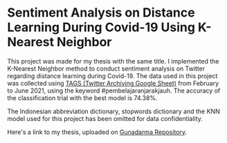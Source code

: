 # Sentiment Analysis on Distance Learning During Covid-19 Using K-Nearest Neighbor

This project was made for my thesis with the same title. I implemented the K-Nearest Neighbor method to conduct sentiment analysis on Twitter regarding distance learning during Covid-19. The data used in this project was collected using [TAGS (Twitter Archiving Google Sheet)](https://tags.hawksey.info/) from February to June 2021, using the keyword #pembelajaranjarakjauh. The accuracy of the classification trial with the best model is 74.38%.

The Indonesian abbreviation dictionary, stopwords dictionary and the KNN model used for this project has been omitted for data confidentiality.

Here's a link to my thesis, uploaded on [Gunadarma Repository](https://library.gunadarma.ac.id/repository/analisis-sentimen-terhadap-pembelajaran-jarak-jauh-menggunakan-metode-k-nearest-neighbor-skripsi).
